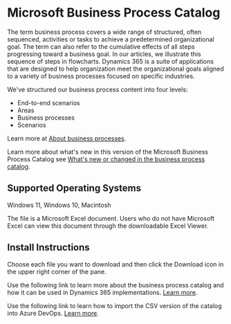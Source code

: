 # Microsoft Business Process Catalog
The term business process covers a wide range of structured, often sequenced, activities or tasks to achieve a predetermined organizational goal. The term can also refer to the cumulative effects of all steps progressing toward a business goal. In our articles, we illustrate this sequence of steps in flowcharts. Dynamics 365 is a suite of applications that are designed to help organization meet the organizational goals aligned to a variety of business processes focused on specific industries.

We've structured our business process content into four levels:

- End-to-end scenarios
- Areas
- Business processes
- Scenarios


Learn more at [About business processes](https://learn.microsoft.com/en-us/dynamics365/guidance/business-processes/about).

Learn more about what's new in this version of the Microsoft Business Process Catalog see [What's new or changed in the business process catalog](https://learn.microsoft.com/en-us/dynamics365/guidance/business-processes/about-whats-new).

## Supported Operating Systems

Windows 11, Windows 10, Macintosh

The file is a Microsoft Excel document. Users who do not have Microsoft Excel can view this document through the downloadable Excel Viewer.

## Install Instructions
Choose each file you want to download and then click the Download icon in the upper right corner of the pane.

Use the following link to learn more about the business process catalog and how it can be used in Dynamics 365 implementations. [Learn more](https://learn.microsoft.com/en-us/dynamics365/guidance/business-processes/about).

Use the following link to learn how to import the CSV version of the catalog into Azure DevOps. [Learn more](https://learn.microsoft.com/en-us/dynamics365/guidance/business-processes/about-import-catalog-devops).
